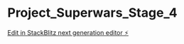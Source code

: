 # Project_Superwars_Stage_4

[Edit in StackBlitz next generation editor ⚡️](https://stackblitz.com/~/github.com/Akshit-101/Project_Superwars_Stage_4)